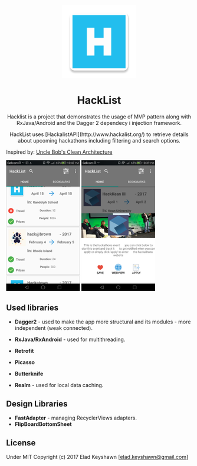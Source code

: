 <div align="center">
  <a href="https://github.com/EladKeyshawn/HackList">
    <img width="200" heigth="200" src="https://github.com/EladKeyshawn/HackList/blob/master/app/src/main/res/mipmap-xxxhdpi/ic_launcher.png">
  </a>
  <br>
  <h1>HackList</h1>
  <p>
   Hacklist is a project that demonstrates the usage of MVP pattern along with RxJava/Android and the Dagger 2 dependecy i        injection framework.
   </p>
   <p>
   HackList uses [HackalistAPI](http://www.hackalist.org/) to retrieve details about upcoming hackathons including filtering      and search options. 
   </p>
</div>

Inspired by:
[Uncle Bob's Clean Architecture](https://8thlight.com/blog/uncle-bob/2012/08/13/the-clean-architecture.html) 


<img width="200" heigth="800" src="https://github.com/EladKeyshawn/HackList/blob/master/screenshots/screenshot_2.png">
<img width="200" heigth="800" src="https://github.com/EladKeyshawn/HackList/blob/master/screenshots/screenshot_1.png">







## Used libraries
* __Dagger2__ - used to make the app more structural and its modules - more independent (weak connected). 
* __RxJava/RxAndroid__ - used for multithreading.
* __Retrofit__
* __Picasso__
* __Butterknife__

* __Realm__ - used for local data caching.

## Design Libraries
* __FastAdapter__ - managing RecyclerViews adapters.
* __FlipBoardBottomSheet__


## License
Under MIT Copyright (c) 2017 Elad Keyshawn [elad.keyshawn@gmail.com]

